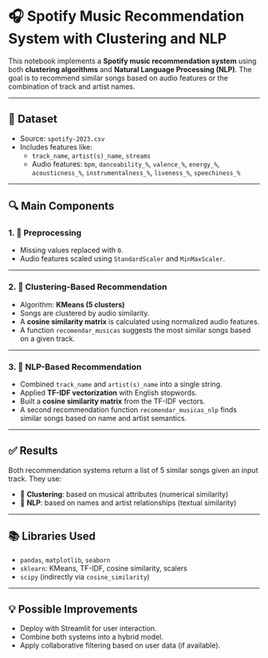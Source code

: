 # 🎧 Spotify Music Recommendation System with Clustering and NLP

This notebook implements a **Spotify music recommendation system** using both **clustering algorithms** and **Natural Language Processing (NLP)**. The goal is to recommend similar songs based on audio features or the combination of track and artist names.

---

## 🎼 Dataset

- Source: `spotify-2023.csv`
- Includes features like:
  - `track_name`, `artist(s)_name`, `streams`
  - Audio features: `bpm`, `danceability_%`, `valence_%`, `energy_%`, `acousticness_%`, `instrumentalness_%`, `liveness_%`, `speechiness_%`

---

## 🔍 Main Components

### 1. 🔧 Preprocessing
- Missing values replaced with `0`.
- Audio features scaled using `StandardScaler` and `MinMaxScaler`.

---

### 2. 🎯 Clustering-Based Recommendation
- Algorithm: **KMeans (5 clusters)**
- Songs are clustered by audio similarity.
- A **cosine similarity matrix** is calculated using normalized audio features.
- A function `recomendar_musicas` suggests the most similar songs based on a given track.

---

### 3. 🧠 NLP-Based Recommendation
- Combined `track_name` and `artist(s)_name` into a single string.
- Applied **TF-IDF vectorization** with English stopwords.
- Built a **cosine similarity matrix** from the TF-IDF vectors.
- A second recommendation function `recomendar_musicas_nlp` finds similar songs based on name and artist semantics.

---

## ✅ Results

Both recommendation systems return a list of 5 similar songs given an input track. They use:

- 🎵 **Clustering**: based on musical attributes (numerical similarity)
- 🧾 **NLP**: based on names and artist relationships (textual similarity)

---

## 📚 Libraries Used

- `pandas`, `matplotlib`, `seaborn`
- `sklearn`: KMeans, TF-IDF, cosine similarity, scalers
- `scipy` (indirectly via `cosine_similarity`)

---

## 💡 Possible Improvements

- Deploy with Streamlit for user interaction.
- Combine both systems into a hybrid model.
- Apply collaborative filtering based on user data (if available).


